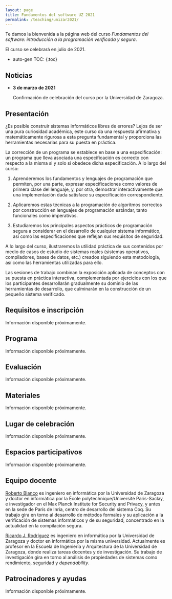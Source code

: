 ```yaml
---
layout: page
title: Fundamentos del software UZ 2021
permalink: /teaching/unizar2021/
---
```


Te damos la bienvenida a la página web del curso *Fundamentos del software:
introducción a la programación verificada y segura*.

El curso se celebrará en julio de 2021.

* auto-gen TOC:
{:toc}

## Noticias

 * **3 de marzo de 2021**

   Confirmación de celebración del curso por la Universidad de Zaragoza.

## Presentación

¿Es posible construir sistemas informáticos libres de errores? Lejos de ser una
pura curiosidad académica, este curso da una respuesta afirmativa y
matemáticamente rigurosa a esta pregunta fundamental y proporciona las
herramientas necesarias para su puesta en práctica.

La corrección de un programa se establece en base a una especificación: un
programa que lleva asociada una especificación es correcto con respecto a la
misma si y solo si obedece dicha especificación. A lo largo del curso:

 1. Aprenderemos los fundamentos y lenguajes de programación que permiten, por
    una parte, expresar especificaciones como valores de primera clase del
    lenguaje, y, por otra, demostrar interactivamente que una implementación
    dada satisface su especificación correspondiente.

 2. Aplicaremos estas técnicas a la programación de algoritmos correctos por
    construcción en lenguajes de programación estándar, tanto funcionales como
    imperativos.

 3. Estudiaremos los principales aspectos prácticos de programación segura a
    considerar en el desarrollo de cualquier sistema informático, así como las
    especificaciones que reflejan sus requisitos de seguridad.

A lo largo del curso, ilustraremos la utilidad práctica de sus contenidos por
medio de casos de estudio de sistemas reales (sistemas operativos,
compiladores, bases de datos, etc.) creados siguiendo esta metodología, así
como las herramientas utilizadas para ello.

Las sesiones de trabajo combinan la exposición aplicada de conceptos con su
puesta en práctica interactiva, complementada por ejercicios con los que los
participantes desarrollarán gradualmente su dominio de las herramientas de
desarrollo, que culminarán en la construcción de un pequeño sistema verificado.

## Requisitos e inscripción

Información disponible próximamente.

## Programa

Información disponible próximamente.

## Evaluación

Información disponible próximamente.

## Materiales

Información disponible próximamente.

## Lugar de celebración

Información disponible próximamente.

## Espacios participativos

Información disponible próximamente.

## Equipo docente

[Roberto Blanco](https://robblanco.github.io/) es ingeniero en informática por
la Universidad de Zaragoza y doctor en informática por la École
polytechnique/Université Paris-Saclay, e investigador en el Max Planck
Institute for Security and Privacy, y antes en la sede de París de Inria,
centro de desarrollo del sistema Coq. Su trabajo gira en torno al desarrollo de
métodos formales y su aplicación a la verificación de sistemas informáticos y
de su seguridad, concentrado en la actualidad en la compilación segura.

[Ricardo J. Rodríguez](https://webdiis.unizar.es/~ricardo/) es ingeniero en
informática por la Universidad de Zaragoza y doctor en informática por la misma
universidad. Actualmente es profesor en la Escuela de Ingeniería y Arquitectura
de la Universidad de Zaragoza, donde realiza tareas docentes y de
investigación. Su trabajo de investigación gira en torno al análisis de
propiedades de sistemas como rendimiento, seguridad y *dependability*.

## Patrocinadores y ayudas

Información disponible próximamente.
